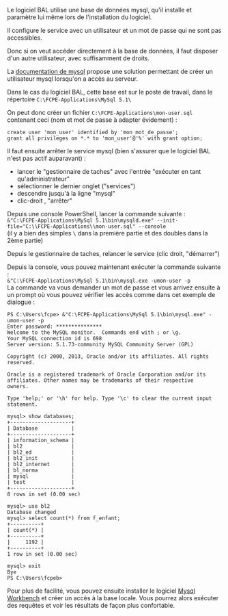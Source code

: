 Le logiciel BAL utilise une base de données mysql, qu'il installe et paramètre lui même lors de l'installation du logiciel.

Il configure le service avec un utilisateur et un mot de passe qui ne sont pas accessibles.

Donc si on veut accéder directement à la base de données, il faut disposer d'un autre utilisateur, avec suffisamment de droits.

La [documentation de mysql](https://dev.mysql.com/doc/mysql-windows-excerpt/5.7/en/resetting-permissions-windows.html) propose une solution permettant de créer un utilisateur mysql lorsqu'on a accès au serveur.

Dans le cas du logiciel BAL, cette base est sur le poste de travail, dans le répertoire `C:\FCPE-Applications\MySql 5.1\`

On peut donc créer un fichier `C:\FCPE-Applications\mon-user.sql` contenant ceci (nom et mot de passe à adapter évidement) :
```
create user 'mon_user' identified by 'mon_mot_de_passe';
grant all privileges on *.* to 'mon_user'@'%' with grant option;
```

Il faut ensuite arrêter le service mysql (bien s'assurer que le logiciel BAL n'est pas actif auparavant) :
 - lancer le "gestionnaire de taches" avec l'entrée "exécuter en tant qu'administrateur"
 - sélectionner le dernier onglet ("services")
 - descendre jusqu'à la ligne "mysql"
 - clic-droit , "arrêter"

Depuis une console PowerShell, lancer la commande suivante :  
`&"C:\FCPE-Applications\MySql 5.1\bin\mysqld.exe" --init-file="C:\\FCPE-Applications\\mon-user.sql" --console`  
(il y a bien des simples `\` dans la première partie et des doubles dans la 2ème partie)

Depuis le gestionnaire de taches, relancer le service (clic droit, "démarrer")

Depuis la console, vous pouvez maintenant exécuter la commande suivante :  
`&"C:\FCPE-Applications\MySql 5.1\bin\mysql.exe -umon-user -p`  
La commande va vous demander un mot de passe et vous arrivez ensuite à un prompt où vous pouvez vérifier les accès comme dans cet exemple de dialogue :
```
PS C:\Users\fcpe> &"C:\FCPE-Applications\MySql 5.1\bin\mysql.exe" -umon-user -p
Enter password: ***************
Welcome to the MySQL monitor.  Commands end with ; or \g.
Your MySQL connection id is 698
Server version: 5.1.73-community MySQL Community Server (GPL)

Copyright (c) 2000, 2013, Oracle and/or its affiliates. All rights reserved.

Oracle is a registered trademark of Oracle Corporation and/or its
affiliates. Other names may be trademarks of their respective
owners.

Type 'help;' or '\h' for help. Type '\c' to clear the current input statement.

mysql> show databases;
+--------------------+
| Database           |
+--------------------+
| information_schema |
| bl2                |
| bl2_ed             |
| bl2_init           |
| bl2_internet       |
| bl_norma           |
| mysql              |
| test               |
+--------------------+
8 rows in set (0.00 sec)

mysql> use bl2
Database changed
mysql> select count(*) from f_enfant;
+----------+
| count(*) |
+----------+
|     1192 |
+----------+
1 row in set (0.00 sec)

mysql> exit
Bye
PS C:\Users\fcpeb>
```

Pour plus de facilité, vous pouvez ensuite installer le logiciel [Mysql Workbench](https://www.mysql.com/products/workbench/) et créer un accès à la base locale. 
Vous pourrez alors exécuter des requêtes et voir les résultats de façon plus confortable.
